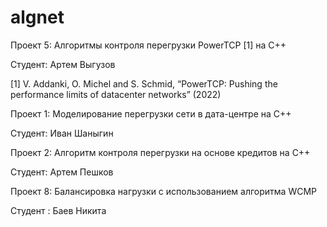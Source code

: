 # algnet

Проект 5: Алгоритмы контроля перегрузки PowerTCP [1] на C++

Студент: Артем Выгузов

[1] V. Addanki, O. Michel and S. Schmid, “PowerTCP: Pushing the performance limits of datacenter networks” (2022)

Проект 1: Моделирование перегрузки сети в дата-центре на C++

Студент: Иван Шаныгин

Проект 2: Алгоритм контроля перегрузки на основе кредитов на C++

Студент: Артем Пешков

Проект 8: Балансировка нагрузки с использованием алгоритма WCMP 

Студент : Баев Никита